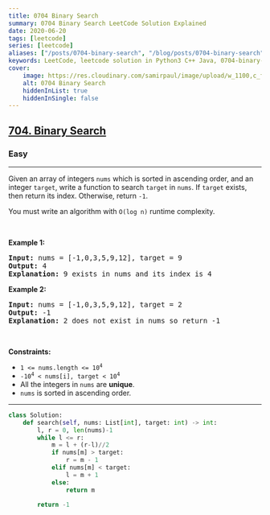 ```yaml
---
title: 0704 Binary Search
summary: 0704 Binary Search LeetCode Solution Explained
date: 2020-06-20
tags: [leetcode]
series: [leetcode]
aliases: ["/posts/0704-binary-search", "/blog/posts/0704-binary-search", "/0704-binary-search"]
keywords: LeetCode, leetcode solution in Python3 C++ Java, 0704-binary-search solution
cover:
    image: https://res.cloudinary.com/samirpaul/image/upload/w_1100,c_fit,co_rgb:FFFFFF,l_text:Arial_70_bold:0704 Binary Search/problem-solving.webp
    alt: 0704 Binary Search
    hiddenInList: true
    hiddenInSingle: false
---
```



<h2><a href="https://leetcode.com/problems/binary-search/">704. Binary Search</a></h2><h3>Easy</h3><hr><div><p>Given an array of integers <code>nums</code> which is sorted in ascending order, and an integer <code>target</code>, write a function to search <code>target</code> in <code>nums</code>. If <code>target</code> exists, then return its index. Otherwise, return <code>-1</code>.</p>

<p>You must write an algorithm with <code>O(log n)</code> runtime complexity.</p>

<p>&nbsp;</p>
<p><strong class="example">Example 1:</strong></p>

<pre><strong>Input:</strong> nums = [-1,0,3,5,9,12], target = 9
<strong>Output:</strong> 4
<strong>Explanation:</strong> 9 exists in nums and its index is 4
</pre>

<p><strong class="example">Example 2:</strong></p>

<pre><strong>Input:</strong> nums = [-1,0,3,5,9,12], target = 2
<strong>Output:</strong> -1
<strong>Explanation:</strong> 2 does not exist in nums so return -1
</pre>

<p>&nbsp;</p>
<p><strong>Constraints:</strong></p>

<ul>
	<li><code>1 &lt;= nums.length &lt;= 10<sup>4</sup></code></li>
	<li><code>-10<sup>4</sup> &lt; nums[i], target &lt; 10<sup>4</sup></code></li>
	<li>All the integers in <code>nums</code> are <strong>unique</strong>.</li>
	<li><code>nums</code> is sorted in ascending order.</li>
</ul>
</div>

---




```python
class Solution:
    def search(self, nums: List[int], target: int) -> int:
        l, r = 0, len(nums)-1
        while l <= r:
            m = l + (r-l)//2
            if nums[m] > target:
                r = m - 1
            elif nums[m] < target:
                l = m + 1
            else:
                return m
        
        return -1
```
